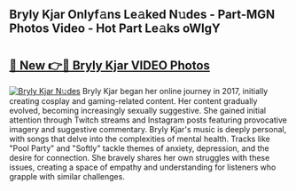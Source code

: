 ## Bryly Kjar Onlyf𝚊ns Le𝚊ked N𝚞des - Part-MGN Photos Video - Hot Part Le𝚊ks oWlgY

# <h2><a href="http://ab89009.deff.icu/?id=Bryly+Kjar">🔗 New 👉🔴 Bryly Kjar VIDEO Photos</a></h2>

[![Bryly Kjar N𝚞des](https://i.imgur.com/rIISA9y.gif)](http://ab89009.deff.icu/?id=Bryly+Kjar)
Bryly Kjar began her online journey in 2017, initially creating cosplay and gaming-related content. Her content gradually evolved, becoming increasingly sexually suggestive. She gained initial attention through Twitch streams and Instagram posts featuring provocative imagery and suggestive commentary. Bryly Kjar's music is deeply personal, with songs that delve into the complexities of mental health. Tracks like "Pool Party" and "Softly" tackle themes of anxiety, depression, and the desire for connection. She bravely shares her own struggles with these issues, creating a space of empathy and understanding for listeners who grapple with similar challenges.
